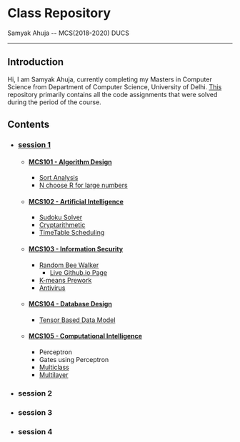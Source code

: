 # Class Repository

Samyak Ahuja -- MCS(2018-2020) DUCS

---

## Introduction

Hi, I am Samyak Ahuja, currently completing my Masters in Computer Science from Department of Computer Science, University of Delhi. 
[This](https://github.com/samyakducs/class) repository primarily contains all the code assignments that were solved during the period of the course.

## Contents

+ ### [session 1][session1]
    - #### [MCS101 - Algorithm Design][MCS101]
        + [Sort Analysis][SortTime]
        + [N choose R for large numbers][bigNCR]
    - #### [MCS102 - Artificial Intelligence][MCS102]
        + [Sudoku Solver][sudoku]
        + [Cryptarithmetic][cryptar]
        + [TimeTable Scheduling][timetable]
    - #### [MCS103 - Information Security][MCS103]
        + [Random Bee Walker][BeeWalker]
            - [Live Github.io Page][BeeWalkerIO]
        + [K-means Prework][kmeansPre]
        + [Antivirus][antivirus]
    - #### [MCS104 - Database Design][MCS104]
        + [Tensor Based Data Model][tensor-db]
    - #### [MCS105 - Computational Intelligence][MCS105]
        + Perceptron
        + Gates using Perceptron
        + [Multiclass][multiclass]
        + [Multilayer][multilayer]
+ ### session 2
+ ### session 3
+ ### session 4

[session1]:  https://github.com/samyakducs/class/tree/master/s1
[MCS101]: https://github.com/samyakducs/class/tree/master/s1/mcs101/assignments
[MCS102]: https://github.com/samyakducs/class/tree/master/s1/mcs102/
[MCS103]: https://github.com/samyakducs/class/tree/master/s1/mcs103/assignments
[MCS104]: https://github.com/samyakducs/class/tree/master/s1/mcs104/
[MCS105]: https://github.com/samyakducs/class/tree/master/s1/mcs105/
[BeeWalker]: https://github.com/samyakducs/class/tree/master/s1/mcs103/assignments/random_bee_walk
[BeeWalkerIO]: https://samyakducs.github.io/class/s1/mcs103/assignments/random_bee_walk/
[kmeansPre]: https://github.com/samyakducs/class/tree/master/s1/mcs103/assignments/k-means-prework
[antivirus]: https://github.com/samyakducs/class/tree/master/s1/mcs103/assignments/antivirus
[SortTime]: https://github.com/samyakducs/class/tree/master/s1/mcs101/assignments/sortTimes
[bigNCR]: https://github.com/samyakducs/class/tree/master/s1/mcs101/assignments/big_nCr
[tensor-db]: https://github.com/samyakducs/class/tree/master/s1/mcs104/tensor_polystore
[sudoku]: https://github.com/samyakducs/class/tree/master/s1/mcs102/sudoku
[cryptar]: https://github.com/samyakducs/class/tree/master/s1/mcs102/cryptarithmetic
[timetable]: https://github.com/samyakducs/class/tree/master/s1/mcs102/timetable
[multiclass]: https://github.com/samyakducs/class/tree/master/s1/mcs105/multiclass_classification
[multilayer]: https://github.com/samyakducs/class/tree/master/s1/mcs105/multilayer_nn

